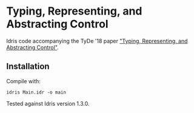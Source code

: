 # Typing, Representing, and Abstracting Control

Idris code accompanying the TyDe '18 paper ["Typing, Representing, and Abstracting Control"](http://localhost:4000/publications/schuster18typing/).

## Installation

Compile with:

```
idris Main.idr -o main
```

Tested against Idris version 1.3.0.

